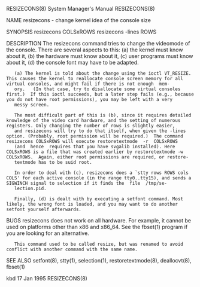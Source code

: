 RESIZECONS(8)                                                                             System Manager's Manual                                                                             RESIZECONS(8)

NAME
       resizecons - change kernel idea of the console size

SYNOPSIS
       resizecons COLSxROWS
       resizecons -lines ROWS

DESCRIPTION
       The  resizecons  command tries to change the videomode of the console.  There are several aspects to this: (a) the kernel must know about it, (b) the hardware must know about it, (c) user programs
       must know about it, (d) the console font may have to be adapted.

       (a) The kernel is told about the change using the ioctl VT_RESIZE.  This causes the kernel to reallocate console screen memory for all virtual consoles, and might fail if there is not enough  mem‐
       ory.   (In that case, try to disallocate some virtual consoles first.)  If this ioctl succeeds, but a later step fails (e.g., because you do not have root permissions), you may be left with a very
       messy screen.

       The most difficult part of this is (b), since it requires detailed knowledge of the video card hardware, and the setting of numerous registers. Only changing the number of rows is slightly easier,
       and resizecons will try to do that itself, when given the -lines option. (Probably, root permission will be required.)  The command resizecons COLSxROWS will execute restoretextmode  -r  COLSxROWS
       (and  hence  requires that you have svgalib installed). Here COLSxROWS is a file that was created earlier by restoretextmode -w COLSxROWS.  Again, either root permissions are required, or restore‐
       textmode has to be suid root.

       In order to deal with (c), resizecons does a `stty rows ROWS cols COLS' for each active console (in the range tty0..tty15), and sends a SIGWINCH signal to selection if it finds the  file  /tmp/se‐
       lection.pid.

       Finally, (d) is dealt with by executing a setfont command. Most likely, the wrong font is loaded, and you may want to do another setfont yourself afterwards.

BUGS
       resizecons does not work on all hardware.  For example, it cannot be used on platforms other than x86 and x86_64.  See the fbset(1) program if you are looking for an alternative.

       This command used to be called resize, but was renamed to avoid conflict with another command with the same name.

SEE ALSO
       setfont(8), stty(1), selection(1), restoretextmode(8), deallocvt(8), fbset(1)

kbd                                                                                             17 Jan 1995                                                                                   RESIZECONS(8)
